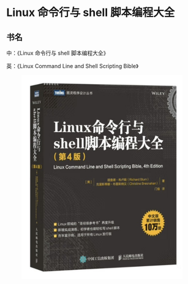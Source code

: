 # Linux 命令行与 shell 脚本编程大全

## 书名

中：《Linux 命令行与 shell 脚本编程大全》

英：《Linux Command Line and Shell Scripting Bible》

<div align="left">

<figure><img src="../.gitbook/assets/linux-command-shell-book.jpg" alt="" width="421"><figcaption></figcaption></figure>

</div>
